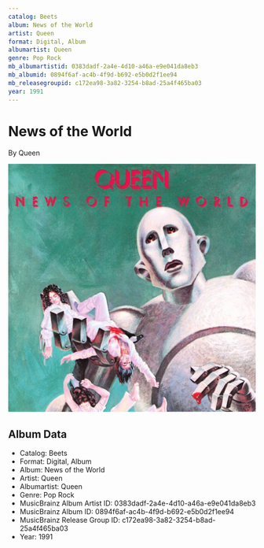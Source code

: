 ```yaml
---
catalog: Beets
album: News of the World
artist: Queen
format: Digital, Album
albumartist: Queen
genre: Pop Rock
mb_albumartistid: 0383dadf-2a4e-4d10-a46a-e9e041da8eb3
mb_albumid: 0894f6af-ac4b-4f9d-b692-e5b0d2f1ee94
mb_releasegroupid: c172ea98-3a82-3254-b8ad-25a4f465ba03
year: 1991
---
```


# News of the World

By Queen

![](../../assets/beetscovers/Queen-News_of_the_World.jpg)

## Album Data

- Catalog: Beets
- Format: Digital, Album
- Album: News of the World
- Artist: Queen
- Albumartist: Queen
- Genre: Pop Rock
- MusicBrainz Album Artist ID: 0383dadf-2a4e-4d10-a46a-e9e041da8eb3
- MusicBrainz Album ID: 0894f6af-ac4b-4f9d-b692-e5b0d2f1ee94
- MusicBrainz Release Group ID: c172ea98-3a82-3254-b8ad-25a4f465ba03
- Year: 1991

